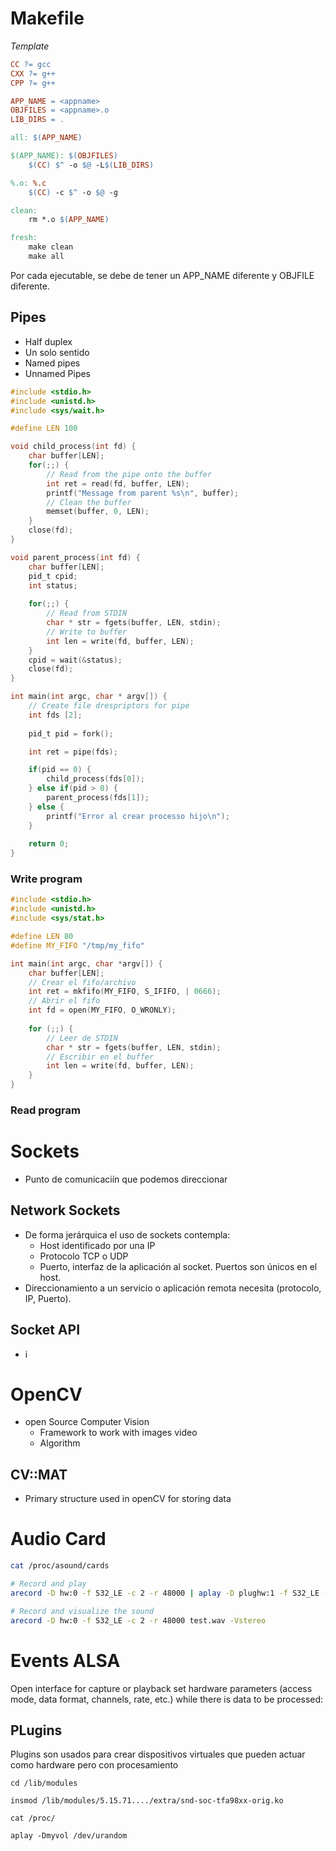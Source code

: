 # Makefile
*Template*
```Makefile
CC ?= gcc
CXX ?= g++
CPP ?= g++

APP_NAME = <appname>
OBJFILES = <appname>.o
LIB_DIRS = .

all: $(APP_NAME)

$(APP_NAME): $(OBJFILES)
	$(CC) $^ -o $@ -L$(LIB_DIRS)

%.o: %.c
	$(CC) -c $^ -o $@ -g

clean: 
	rm *.o $(APP_NAME)

fresh:
	make clean
	make all
```
Por cada ejecutable, se debe de tener un APP_NAME diferente y OBJFILE diferente.
## Pipes
- Half duplex
- Un solo sentido
- Named pipes
- Unnamed Pipes

```C
#include <stdio.h>
#include <unistd.h>
#include <sys/wait.h>

#define LEN 100

void child_process(int fd) {
	char buffer[LEN];
	for(;;) {
		// Read from the pipe onto the buffer
		int ret = read(fd, buffer, LEN);
		printf("Message from parent %s\n", buffer);
		// Clean the buffer
		memset(buffer, 0, LEN);
	}
	close(fd);
}

void parent_process(int fd) {
	char buffer[LEN];
	pid_t cpid;
	int status;
	
	for(;;) {
		// Read from STDIN
		char * str = fgets(buffer, LEN, stdin);
		// Write to buffer
		int len = write(fd, buffer, LEN);
	}
	cpid = wait(&status);
	close(fd);
}

int main(int argc, char * argv[]) {
	// Create file drespriptors for pipe
	int fds [2]; 
	
	pid_t pid = fork();

	int ret = pipe(fds);

	if(pid == 0) {
		child_process(fds[0]);
	} else if(pid > 0) {
		parent_process(fds[1]);
	} else {
		printf("Error al crear processo hijo\n");
	}
	
	return 0;
}
```

### Write program
```c
#include <stdio.h>
#include <unistd.h>
#include <sys/stat.h>

#define LEN 80
#define MY_FIFO "/tmp/my_fifo"

int main(int argc, char *argv[]) {
	char buffer[LEN];
	// Crear el fifo/archivo
	int ret = mkfifo(MY_FIFO, S_IFIFO, | 0666);
	// Abrir el fifo
	int fd = open(MY_FIFO, O_WRONLY);
	
	for (;;) {
		// Leer de STDIN
		char * str = fgets(buffer, LEN, stdin);
		// Escribir en el buffer
		int len = write(fd, buffer, LEN);
	}
}
```
### Read program

# Sockets
- Punto de comunicaciín que podemos direccionar 
## Network Sockets
- De forma jerárquica el uso de sockets contempla:
	- Host identificado por una IP
	- Protocolo TCP o UDP
	- Puerto, interfaz de la aplicación al socket. Puertos son únicos en el host.
- Direccionamiento a un servicio o aplicación remota necesita (protocolo, IP, Puerto).
## Socket API
- i


# OpenCV
- open Source Computer Vision
	- Framework to work with images video
	- Algorithm
## CV::MAT
- Primary structure used in openCV for storing data

# Audio Card
``` bash
cat /proc/asound/cards

# Record and play
arecord -D hw:0 -f S32_LE -c 2 -r 48000 | aplay -D plughw:1 -f S32_LE -c 2 -r 48000

# Record and visualize the sound
arecord -D hw:0 -f S32_LE -c 2 -r 48000 test.wav -Vstereo

```
# Events ALSA
Open interface for capture or playback
set hardware parameters
(access mode, data format, channels, rate, etc.)
while there is data to be processed:

## PLugins
Plugins son usados para crear dispositivos virtuales que pueden actuar como hardware pero con procesamiento
```
cd /lib/modules

insmod /lib/modules/5.15.71..../extra/snd-soc-tfa98xx-orig.ko

cat /proc/

aplay -Dmyvol /dev/urandom
```

```


















































































root@pico-imx8mm:~# cat /etc/asound.conf
defaults.pcm.rate_converter "linear"

pcm.dmix_48000{
type dmix
ipc_key 5678293
ipc_key_add_uid yes
slave{
pcm "hw:1,0"
period_time 40000
format S16_LE
rate 48000
}
}

pcm.dmix_44100{
type dmix
ipc_key 5678293
ipc_key_add_uid yes
slave{
pcm "hw:0,0"
period_time 40000
format S16_LE
rate 44100
}
}

pcm.dmix_32000{
type dmix
ipc_key 5678293
ipc_key_add_uid yes
slave{
pcm "hw:0,0"
period_time 40000
format S16_LE
rate 32000
}
}

pcm.dmix_24000{
type dmix
ipc_key 5678293
ipc_key_add_uid yes
slave{
pcm "hw:0,0"
period_time 40000
format S16_LE
rate 24000
}
}

pcm.dmix_22050{
type dmix
ipc_key 5678293
ipc_key_add_uid yes
slave{
pcm "hw:0,0"
period_time 40000
format S16_LE
rate 22050
}
}

pcm.dmix_16000{
type dmix
ipc_key 5678293
ipc_key_add_uid yes
slave{
pcm "hw:0,0"
period_time 40000
format S16_LE
rate 16000
}
}

pcm.dmix_12000{
type dmix
ipc_key 5678293
ipc_key_add_uid yes
slave{
pcm "hw:0,0"
period_time 40000
format S16_LE
rate 12000
}
}

pcm.dmix_11025{
type dmix
ipc_key 5678293
ipc_key_add_uid yes
slave{
pcm "hw:0,0"
period_time 40000
format S16_LE
rate 11025
}
}

pcm.dmix_8000{
type dmix
ipc_key 5678293
ipc_key_add_uid yes
slave{
pcm "hw:0,0"
period_time 40000
format S16_LE
rate 8000
}
}

pcm.!dsnoop_48000{
type dsnoop
ipc_key 5778293
ipc_key_add_uid yes
slave{
pcm "hw:0,0"
period_time 40000
format S32_LE
rate 48000
}
}

pcm.!dsnoop_44100{
type dsnoop
ipc_key 5778293
ipc_key_add_uid yes
slave{
pcm "hw:0,0"
period_time 40000
format S16_LE
rate 44100
}
}

pcm.!dsnoop_32000{
type dsnoop
ipc_key 5778293
ipc_key_add_uid yes
slave{
pcm "hw:0,0"
period_time 40000
format S16_LE
rate 32000
}
}

pcm.!dsnoop_24000{
type dsnoop
ipc_key 5778293
ipc_key_add_uid yes
slave{
pcm "hw:0,0"
period_time 40000
format S16_LE
rate 24000
}
}

pcm.!dsnoop_22050{
type dsnoop
ipc_key 5778293
ipc_key_add_uid yes
slave{
pcm "hw:0,0"
period_time 40000
format S16_LE
rate 22050
}
}

pcm.!dsnoop_16000{
type dsnoop
ipc_key 5778293
ipc_key_add_uid yes
slave{
pcm "hw:0,0"
period_time 40000
format S16_LE
rate 16000
}
}

pcm.!dsnoop_12000{
type dsnoop
ipc_key 5778293
ipc_key_add_uid yes
slave{
pcm "hw:0,0"
period_time 40000
format S16_LE
rate 12000
}
}

pcm.!dsnoop_11025{
type dsnoop
ipc_key 5778293
ipc_key_add_uid yes
slave{
pcm "hw:0,0"
period_time 40000
format S16_LE
rate 11025
}
}

pcm.!dsnoop_8000{
type dsnoop
ipc_key 5778293
ipc_key_add_uid yes
slave{
pcm "hw:0,0"
period_time 40000
format S16_LE
rate 8000
}
}

pcm.myvol{
type softvol
slave.pcm "dmix_48000"
control.name "Softmaster"
control.card 1
}

pcm.asymed{
type asym
playback.pcm "myvol"
capture.pcm "dsnoop_48000"
}

pcm.dsp0{
type plug
slave.pcm "asymed"
}

pcm.!default{
type plug
route_policy "average"
slave.pcm "asymed"
}

ctl.!default{
type hw
card 0
}

ctl.mixer0{
type hw
card 0
}

pcm_slave.esai{
        pcm "hw:0,0"
        channels 8
        rate 48000
        period_time 40000
}

pcm.esaich1to6{
        type dshare
        ipc_key 5778293
        slave esai
        bindings.0 0
        bindings.1 4
        bindings.2 1
        bindings.3 5
        bindings.4 2
        bindings.5 6
}

pcm.esaich78{
        type dshare
        ipc_key 5778293
        slave esai
        bindings.0 3
        bindings.1 7
}
root@pico-imx8mm:~#
 
```

# Input Subsystem
# I2C
## dht20
![[Pasted image 20250312181902.png]]
## Command Line
- Interfaces presentadas como archivos en /dev/i2c-X
	- X es el número del bus de I2C
- i2ctools
# SPI - spidev
- Interfaces presentadas como archivos en /dev/spidevX.Y
	- \<X> 
	- \<Y>
## API
- /dev/spidevX.Y es un archivo
	- open
	- read
	- write
	- ioctl
	- close
	- \#include <sys/ioctl.h>
	- \#include <sys/ioctl.h>